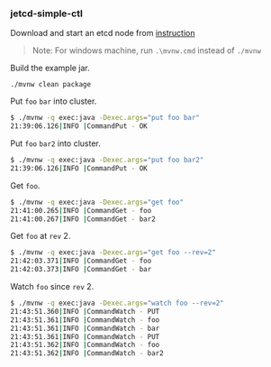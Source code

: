 ### jetcd-simple-ctl

Download and start an etcd node from [instruction](https://github.com/coreos/etcd/blob/master/Documentation/dl_build.md)

> Note: For windows machine, run `.\mvnw.cmd` instead of `./mvnw`

Build the example jar.

`./mvnw clean package`

Put `foo` `bar` into cluster.

```bash
$ ./mvnw -q exec:java -Dexec.args="put foo bar"
21:39:06.126|INFO |CommandPut - OK
 ```
 
Put `foo` `bar2` into cluster.
 
```bash
$ ./mvnw -q exec:java -Dexec.args="put foo bar2"
21:39:06.126|INFO |CommandPut - OK
```

Get `foo`.

```bash
$ ./mvnw -q exec:java -Dexec.args="get foo"
21:41:00.265|INFO |CommandGet - foo
21:41:00.267|INFO |CommandGet - bar2
```

Get `foo` at `rev` 2.
```bash
$ ./mvnw -q exec:java -Dexec.args="get foo --rev=2"
21:42:03.371|INFO |CommandGet - foo
21:42:03.373|INFO |CommandGet - bar
```

Watch `foo` since `rev` 2.
```bash
$ ./mvnw -q exec:java -Dexec.args="watch foo --rev=2"
21:43:51.360|INFO |CommandWatch - PUT
21:43:51.361|INFO |CommandWatch - foo
21:43:51.361|INFO |CommandWatch - bar
21:43:51.361|INFO |CommandWatch - PUT
21:43:51.362|INFO |CommandWatch - foo
21:43:51.362|INFO |CommandWatch - bar2
```
